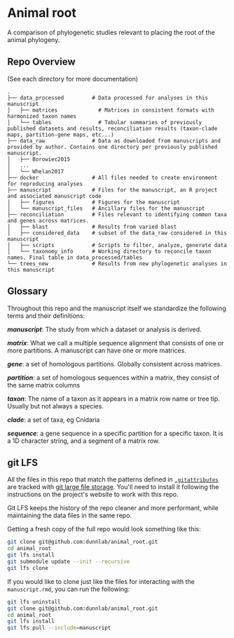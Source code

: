 # Animal root

A comparison of phylogenetic studies relevant to placing the root of the animal phylogeny.

## Repo Overview

(See each directory for more documentation)

```
.
├── data_processed         # Data processed for analyses in this manuscript
│   ├── matrices             # Matrices in consistent formats with harmonized taxon names
│   └── tables               # Tabular summaries of previously published datasets and results, reconciliation results (taxon-clade maps, partition-gene maps, etc...)
├── data_raw               # Data as downloaded from manuscripts and provided by author. Contains one directory per previously published manuscript.
│   ├── Borowiec2015
│   ...
│   └── Whelan2017
├── docker                 # All files needed to create environment for reproducing analyses
├── manuscript             # Files for the manuscript, an R project and associated manuscript code
│   ├── figures            # Figures for the manuscript
│   └── manuscript_files   # Ancillary files for the manuscript
├── reconciliation         # Files relevant to identifying common taxa and genes across matrices.
│   ├── blast              # Results from varied blast 
│   ├── considered_data    # subset of the data_raw considered in this manuscript
│   ├── scripts            # Scripts to filter, analyze, generate data
│   └── taxonomy_info      # Working directory to reconcile taxon names. Final table in data_processed/tables
└── trees_new              # Results from new phylogenetic analyses in this manuscript

```


## Glossary

Throughout this repo and the manuscript itself we standardize the following terms and their definitions:

**_manuscript_**: The study from which a dataset or analysis is derived.

**_matrix_**: What we call a multiple sequence alignment that consists of one or more partitions. A manuscript can have one or more matrices.

**_gene_**: a set of homologous partitions. Globally consistent across matrices.

**_partition_**: a set of homologous sequences within a matrix, they consist of the same matrix columns

**_taxon_**: The name of a taxon as it appears in a matrix row name or tree tip. Usually but not always a species.

**_clade_**: a set of taxa, eg Cnidaria

**_sequence_**: a gene sequence in a specific partition for a specific taxon. It is a 1D character string, and a segment 
of a matrix row.

## git LFS

All the files in this repo that match the patterns defined in [`.gitattributes`](.gitattributes) are tracked with [git large file storage](https://git-lfs.github.com/). You'll need to install it following the instructions on the project's website to work with this repo. 

Git LFS keeps the history of the repo cleaner and more performant, while maintaining the data files in the same repo.

Getting a fresh copy of the full repo would look something like this:

``` bash
git clone git@github.com:dunnlab/animal_root.git
cd animal_root
git lfs install
git submodule update --init --recursive
git lfs clone
```

If you would like to clone just like the files for interacting with the `manuscript.rmd`, you can run the following:

``` bash
git lfs uninstall
git clone git@github.com:dunnlab/animal_root.git
cd animal_root
git lfs install
git lfs pull --include=manuscript
```


